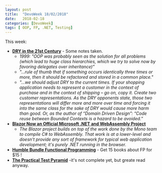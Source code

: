 ```yaml
---
layout: post
title:  "DevoWeek 18/02/2018"
date:   2018-02-18
categories: [DevoWeek]
tags: [ OOP, FP, .NET, Testing]
---
```


This week:

* **[DRY in the 21st Century](https://blog.codecentric.de/en/2018/01/dry-in-the-21st-century/)** - Some notes taken.
  * _1999: "OOP was probably seen as the solution for all problems (which lead to huge class hierarchies, which we try to solve now by favoring delegates over inheritance)"_
  * _"...rule of thumb that if something occurs identically three times or more, then it should be refactored and stored in a common place."_
  * _"...we should adjust DRY to the current times. If your shopping application needs to represent a customer in the context of purchase and in the context of shipping – go on, copy it. Create two customer representations. As the DRY opponents state, those two representations will differ more and more over time and forcing it into the same class for the sake of DRY would cause more harm than good. Or, as the author of “Domain Driven Design”: “Code reuse between Bounded Contexts is a hazard to be avoided.”_
* **[Blazor Now an Official Microsoft .NET and WebAssembly Project](https://www.infoq.com/news/2018/02/blazor-webassembly-microsoft)**
  * _The Blazor project builds on top of the work done by the Mono team to compile C# to WebAssembly. That work is at a lower-level and doesn't provide any sort of framework for typical web application development; it's purely .NET running in the browser._
* **[Humble Bundle Functional Programming](https://www.humblebundle.com/books/functional-programming-books)** - Get 15 books about FP for $15 !
* **[The Practical Test Pyramid](https://martinfowler.com/articles/practical-test-pyramid.html)** -it's not complete yet, but greate read anyway.

